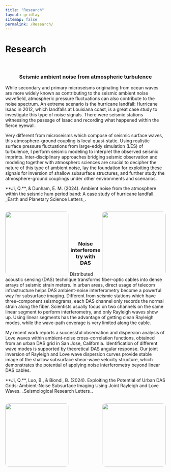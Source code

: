 ```yaml
---
title: "Research"
layout: gridlay
sitemap: false
permalink: /Research/
---
```


<style>
img{
  border-radius: 10px;
}
.col-md-3 {
  margin-top:10px;
  margin-bottom:10px;
  padding:0px;
  display:block;
  overflow:hidden;
  text-align:center;
  display: table-cell;
  background: white;
  border-radius: 20px;
  height: auto;
}
iframe {
  margin:0;
  padding:0;
  width: 175px;
  display: inline;
  vertical-align: middle;
}
.jumbotron{
    padding-bottom:20px;
}
</style>

# Research
#### &nbsp; ####

<div class="jumbotron">
<div class="col-xs-12 col-sm-12 col-lg-12 clearfix">
  <div class="well">
  <center><h3>Seismic ambient noise from atmospheric turbulence</h3></center>
  <p>While secondary and primary microseisms originating from ocean waves are more widely known as contributing to the seismic ambient noise wavefield, atmospheric pressure fluctuations can also contribute to the noise spectrum. An extreme scenario is the hurricane landfall: Hurricane Isaac in 2012, which landfalls at Louisiana coast, is a great case study to investigate this type of noise signals. There were seismic stations witnessing the passage of Isaac and recording what happened within the fierce eyewall.</p>
  
  <p>Very different from microseisms which compose of seismic surface waves, this atmosphere-ground coupling is local quasi-static. Using realistic surface pressure fluctuations from large-eddy simulation (LES) of turbulence, I perform seismic modeling to interpret the observed seismic imprints. Inter-disciplinary approaches bridging seismic observation and modeling together with atmospherc sciences are crucial to decipher the nature of this type of ambient noise, lay the foundation for exploiting these signals for inversion of shallow subsurface structures, and further study the atmosphere-ground couplings under other environments and scenarios.</p>

  <p>**Ji, Q.**, & Dunham, E. M. (2024). Ambient noise from the atmosphere within the seismic hum period band: A case study of hurricane landfall. _Earth and Planetary Science Letters_.</p>

  <br/>
  <img align="left" src="{{ site.url }}{{ site.baseurl }}/images/site_Isaac.png" height="200px"/>
  <img align="right" src="{{ site.url }}{{ site.baseurl }}/images/site_PSD.png" height="200px"/> <br/>
</div>
</div>
</div>

<p> &nbsp; </p>

<div class="jumbotron">
<div class="col-xs-12 col-sm-12 col-lg-12 clearfix">
  <div class="well">
  <center><h3>Noise interferometry with DAS</h3></center>
  <p>Distributed acoustic sensing (DAS) technique transforms fiber-optic cables into dense arrays of seismic strain meters. In urban areas, direct usage of telecom infrastructure helps DAS ambient-noise interferometry become a powerful way for subsurface imaging. Different from seismic stations which have three-component seismograms, each DAS channel only records the normal strain along the fiber. Scientists usually focus on two channels on the same linear segment to perform interferometry, and only Rayleigh waves show up. Using linear segments has the advantage of getting clean Rayleigh modes, while the wave-path coverage is very limited along the cable. </p>

  <p>My recent work reports a successful observation and dispersion analysis of Love waves within ambient-noise cross-correlation functions, obtained from an urban DAS grid in San Jose, California. Identification of different wave modes is supported by theoretical DAS angular response. Our joint inversion of Rayleigh and Love wave dispersion curves provide stable image of the shallow subsurface shear-wave velocity structure, which demonstrates the potential of applying noise interferometry beyond linear DAS cables. </p>

  <p>**Ji, Q.**, Luo, B., & Biondi, B. (2024). Exploiting the Potential of Urban DAS Grids: Ambient-Noise Subsurface Imaging Using Joint Rayleigh and Love Waves. _Seismological Research Letters_.</p>
  
  <br/>
  <img align="left" src="{{ site.url }}{{ site.baseurl }}/images/site_dispersion.png" height="200px"/>
  <img align="right" src="{{ site.url }}{{ site.baseurl }}/images/site_PSD.png" height="200px"/> <br/>
</div>
</div>
</div>